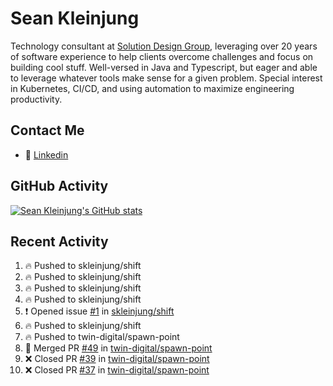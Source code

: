 # Sean Kleinjung

Technology consultant at [Solution Design Group](https://solutiondesign.com/), leveraging over 20 years of software experience to help clients overcome challenges and focus on building cool stuff. Well-versed in Java and Typescript, but eager and able to leverage whatever tools make sense for a given problem. Special interest in Kubernetes, CI/CD, and using automation to maximize engineering productivity.

<!--
**skleinjung/skleinjung** is a ✨ _special_ ✨ repository because its `README.md` (this file) appears on your GitHub profile.

Here are some ideas to get you started:

- 🔭 I’m currently working on ...
- 🌱 I’m currently learning ...
- 👯 I’m looking to collaborate on ...
- 🤔 I’m looking for help with ...
- 💬 Ask me about ...
- 📫 How to reach me: ...
- 😄 Pronouns: ...
- ⚡ Fun fact: ...
-->

## Contact Me

<!-- - 💬 [Personal site](https://phatho-folio.now.sh/) -->
- 🔗 [Linkedin](https://www.linkedin.com/in/sean-kleinjung/)
<!-- - 📧 <a href="mailto:hohuuphat22@gmail.com">Email</a> -->

<!-- - 🤐 <a id="raw-url" href="https://nightly.link/DeKal/dekal-cv-v2/workflows/build/main/huuphatho_cv.zip">Latest Resume (.zip)</a>
- 📄 <a id="raw-url" href="https://raw.githubusercontent.com/DeKal/DeKal/master/cv/phathuuho_cv.pdf">Resume (Manually uploaded)</a> -->

## GitHub Activity

[![Sean Kleinjung's GitHub stats](https://github-readme-stats.vercel.app/api?username=skleinjung&show_icons=true&theme=dark&count_private=true)](https://github.com/skleinjung)

## Recent Activity
<!--START_SECTION:activity-->
1. 🔥 Pushed to skleinjung/shift
2. 🔥 Pushed to skleinjung/shift
3. 🔥 Pushed to skleinjung/shift
4. 🔥 Pushed to skleinjung/shift
5. ❗️ Opened issue [#1](https://github.com/skleinjung/shift/issues/1) in [skleinjung/shift](https://github.com/skleinjung/shift)
6. 🔥 Pushed to skleinjung/shift
7. 🔥 Pushed to twin-digital/spawn-point
8. 🎉 Merged PR [#49](https://github.com/twin-digital/spawn-point/pull/49) in [twin-digital/spawn-point](https://github.com/twin-digital/spawn-point)
9. ❌ Closed PR [#39](https://github.com/twin-digital/spawn-point/pull/39) in [twin-digital/spawn-point](https://github.com/twin-digital/spawn-point)
10. ❌ Closed PR [#37](https://github.com/twin-digital/spawn-point/pull/37) in [twin-digital/spawn-point](https://github.com/twin-digital/spawn-point)
<!--END_SECTION:activity-->